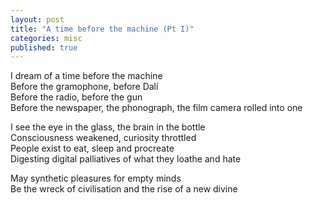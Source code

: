 ```yaml
---
layout: post
title: "A time before the machine (Pt I)"
categories: misc
published: true
---
```


I dream of a time before the machine<br>
Before the gramophone, before Dalí<br>
Before the radio, before the gun<br>
Before the newspaper, the phonograph, the film camera rolled into one<br>

I see the eye in the glass, the brain in the bottle<br>
Consciousness weakened, curiosity throttled<br>
People exist to eat, sleep and procreate<br>
Digesting digital palliatives of what they loathe and hate<br>

May synthetic pleasures for empty minds<br>
Be the wreck of civilisation and the rise of a new divine<br>
